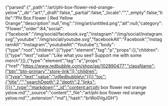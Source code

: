 {"parsed":{"_path":"/art/phi-box-flower-red-orange-yelow","_dir":"art","_draft":false,"_partial":false,"_locale":"","_empty":false,"title":"Phi Box Flower | Red Yellow Orange","description":null,"img":"/img/art/untitled.png","alt":null,"category":"Flower","order":84,"social":{"facebook":"/img/social/facebook.svg","instagram":"/img/social/instagram.svg","youtube":"/img/social/youtube.svg","facebookAlt":"Facebook","instagramAlt":"Instagram","youtubeAlt":"Youtube"},"body":{"type":"root","children":[{"type":"element","tag":"p","props":{},"children":[{"type":"text","value":"Like what you see? Support me with some merch"}]},{"type":"element","tag":"a","props":{"href":"https://www.redbubble.com/shop/ap/102890477","className":["btn","btn-primary","store-link"]},"children":[{"type":"text","value":"\nRedbubble\n"}]}],"toc":{"title":"","searchDepth":2,"depth":2,"links":[]}},"_type":"markdown","_id":"content:art:phi box flower red orange yelow.md","_source":"content","_file":"art/phi box flower red orange yelow.md","_extension":"md"},"hash":"brWo0VgJGH"}